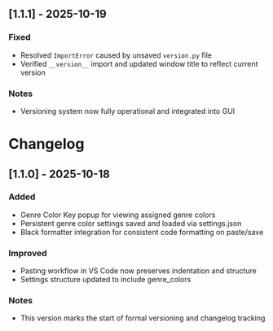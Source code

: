 ## [1.1.1] - 2025-10-19
### Fixed
- Resolved `ImportError` caused by unsaved `version.py` file
- Verified `__version__` import and updated window title to reflect current version

### Notes
- Versioning system now fully operational and integrated into GUI
# Changelog

## [1.1.0] - 2025-10-18
### Added
- Genre Color Key popup for viewing assigned genre colors
- Persistent genre color settings saved and loaded via settings.json
- Black formatter integration for consistent code formatting on paste/save

### Improved
- Pasting workflow in VS Code now preserves indentation and structure
- Settings structure updated to include genre_colors

### Notes
- This version marks the start of formal versioning and changelog tracking
